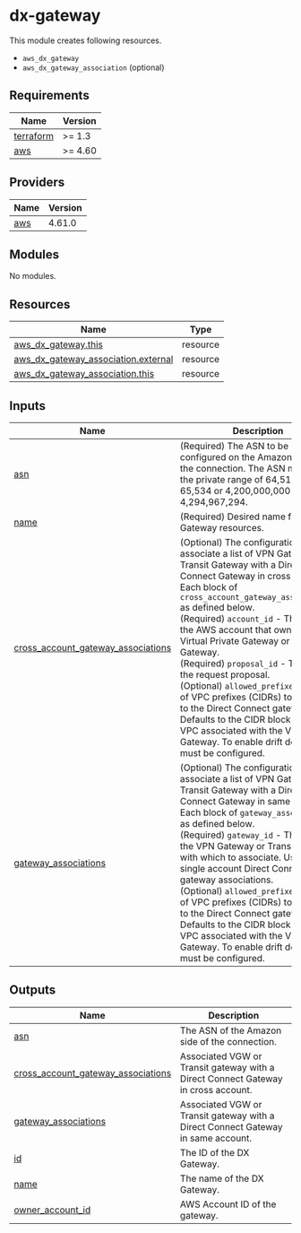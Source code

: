 # dx-gateway

This module creates following resources.

- `aws_dx_gateway`
- `aws_dx_gateway_association` (optional)

<!-- BEGINNING OF PRE-COMMIT-TERRAFORM DOCS HOOK -->
## Requirements

| Name | Version |
|------|---------|
| <a name="requirement_terraform"></a> [terraform](#requirement\_terraform) | >= 1.3 |
| <a name="requirement_aws"></a> [aws](#requirement\_aws) | >= 4.60 |

## Providers

| Name | Version |
|------|---------|
| <a name="provider_aws"></a> [aws](#provider\_aws) | 4.61.0 |

## Modules

No modules.

## Resources

| Name | Type |
|------|------|
| [aws_dx_gateway.this](https://registry.terraform.io/providers/hashicorp/aws/latest/docs/resources/dx_gateway) | resource |
| [aws_dx_gateway_association.external](https://registry.terraform.io/providers/hashicorp/aws/latest/docs/resources/dx_gateway_association) | resource |
| [aws_dx_gateway_association.this](https://registry.terraform.io/providers/hashicorp/aws/latest/docs/resources/dx_gateway_association) | resource |

## Inputs

| Name | Description | Type | Default | Required |
|------|-------------|------|---------|:--------:|
| <a name="input_asn"></a> [asn](#input\_asn) | (Required) The ASN to be configured on the Amazon side of the connection. The ASN must be in the private range of 64,512 to 65,534 or 4,200,000,000 to 4,294,967,294. | `number` | n/a | yes |
| <a name="input_name"></a> [name](#input\_name) | (Required) Desired name for the DX Gateway resources. | `string` | n/a | yes |
| <a name="input_cross_account_gateway_associations"></a> [cross\_account\_gateway\_associations](#input\_cross\_account\_gateway\_associations) | (Optional) The configuration to associate a list of VPN Gateway or Transit Gateway with a Direct Connect Gateway in cross account. Each block of `cross_account_gateway_associations` as defined below.<br>    (Required) `account_id` - The ID of the AWS account that owns the Virtual Private Gateway or Transit Gateway.<br>    (Required) `proposal_id` - The ID of the request proposal.<br>    (Optional) `allowed_prefixes` - A list of VPC prefixes (CIDRs) to advertise to the Direct Connect gateway. Defaults to the CIDR block of the VPC associated with the Virtual Gateway. To enable drift detection, must be configured. | <pre>list(object({<br>    account_id       = string<br>    proposal_id      = string<br>    allowed_prefixes = optional(list(string), [])<br>  }))</pre> | `[]` | no |
| <a name="input_gateway_associations"></a> [gateway\_associations](#input\_gateway\_associations) | (Optional) The configuration to associate a list of VPN Gateway or Transit Gateway with a Direct Connect Gateway in same account. Each block of `gateway_associations` as defined below.<br>    (Required) `gateway_id` - The ID of the VPN Gateway or Transit Gateway with which to associate. Used for single account Direct Connect gateway associations.<br>    (Optional) `allowed_prefixes` - A list of VPC prefixes (CIDRs) to advertise to the Direct Connect gateway. Defaults to the CIDR block of the VPC associated with the Virtual Gateway. To enable drift detection, must be configured. | <pre>list(object({<br>    gateway_id       = string<br>    allowed_prefixes = optional(list(string), [])<br>  }))</pre> | `[]` | no |

## Outputs

| Name | Description |
|------|-------------|
| <a name="output_asn"></a> [asn](#output\_asn) | The ASN of the Amazon side of the connection. |
| <a name="output_cross_account_gateway_associations"></a> [cross\_account\_gateway\_associations](#output\_cross\_account\_gateway\_associations) | Associated VGW or Transit gateway with a Direct Connect Gateway in cross account. |
| <a name="output_gateway_associations"></a> [gateway\_associations](#output\_gateway\_associations) | Associated VGW or Transit gateway with a Direct Connect Gateway in same account. |
| <a name="output_id"></a> [id](#output\_id) | The ID of the DX Gateway. |
| <a name="output_name"></a> [name](#output\_name) | The name of the DX Gateway. |
| <a name="output_owner_account_id"></a> [owner\_account\_id](#output\_owner\_account\_id) | AWS Account ID of the gateway. |
<!-- END OF PRE-COMMIT-TERRAFORM DOCS HOOK -->
